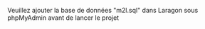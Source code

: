 Veuillez ajouter la base de données "m2l.sql" dans Laragon sous phpMyAdmin avant de lancer le projet
